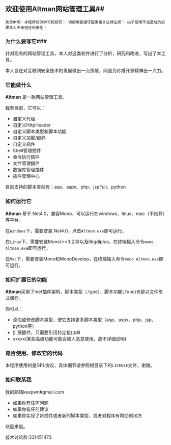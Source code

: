 ## 欢迎使用Altman网站管理工具##
`免责申明：本程序仅供学习和研究！
请使用者遵守国家相关法律法规！
由于使用不当造成的后果本人不承担任何责任！`

### 为什么要写它###
针对现有的网站管理工具，本人对这类软件进行了分析，研究和改进，写出了本工具。

本人旨在对互联网安全技术的发展做出一点贡献，同是为传播开源精神出一点力。

### 它能做什么 ###
**Altman** 是一款网站管理工具。

截至目前，它可以：

- 自定义代理
- 自定义HttpHeader
- 自定义脚本类型和脚本功能
- 自定义加密/编码
- 自定义插件
- Shell管理插件
- 命令执行插件
- 文件管理插件
- 数据库管理插件
- 插件管理中心

目前支持的脚本类型有：asp、aspx、php、jspFull、python

### 如何运行它 ###
**Altman** 基于.Net4.0，兼容Mono，可以运行在windows、linux、mac（不推荐）等平台。

在`Windows`下，需要安装.Net4.0，点击`Altman.exe`即可运行。

在`Linux`下，需要安装Mono(>=3.2.8)以及libgdiplus，在终端输入命令`mono Altman.exe`即可运行。

在`Mac`下，需要安装Mono和MonoDevelop，在终端输入命令`mono Altman.exe`即可运行。

### 如何扩展它的功能 ###
**Altman**采用了mef插件架构，脚本类型（.type）、脚本功能(.func)也是以文件形式保存。

你可以：

- 添加或修改脚本类型，使它支持更多脚本类型（asp、aspx、php、jsp、python等）
- 扩展插件，只需要引用特定接口dll
- xxxxx(某些高级功能可能会被人恶意使用，故不详细说明)

### 是否使用、修改它的代码 ###
本程序使用的是GPL协议，具体细节请参照根目录下的`LICENSE`文件，谢谢。

### 如何联系我 ###
我的邮箱keepwn#gmail.com

- 如果你有任何问题
- 如果你有任何建议
- 如果你实现了新插件或者新的脚本类型，或者对程序有帮助的地方

欢迎来信。

技术讨论群:331451473
